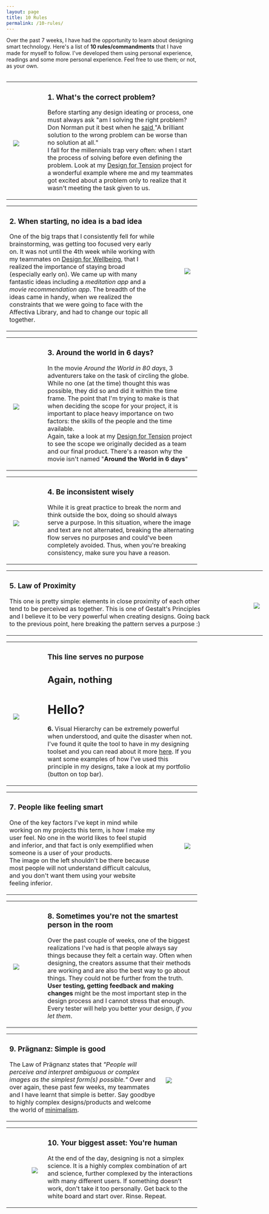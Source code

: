 ```yaml
---
layout: page
title: 10 Rules
permalink: /10-rules/
---
```


Over the past 7 weeks, I have had the opportunity to learn about designing smart technology. Here's a list of <b>10 rules/commandments</b> that I have made for myself to follow. I've developed them using personal experience, readings and some more personal experience. Feel free to use them; or not, as your own. <br><br>

<!-- Table 1 -->
<table style="width:100%">
<tr>
  <td style="width:20%">
    <p><img src="{{site.baseurl}}/images/comm1.png" style="max-height: 200px; max-width: 200px; padding: 0 10px; float: left;"></p>
  </td>
  <td style="width:80%">
    <p style="margin-top:20px;"></p>
    <h3><b>1.</b> What's the correct problem?</h3>
    <p>Before starting any design ideating or process, one must always ask "am I solving the right problem? Don Norman put it best when he <a href = "https://cs3041-18d.github.io/docs/reading/DesignThinking_DonNorman.pdf"> said </a>"A brilliant solution to the wrong problem can be worse than no solution at all." <br>
    I fall for the millennials trap very often: when I start the process of solving before even defining the problem. Look at my <a href="https://medium.com/@hayley.boigenzahn/design-for-tension-da9bfcb260cb">Design for Tension</a> project for a wonderful example where me and my teammates got excited about a problem only to realize that it wasn't meeting the task given to us. </p>
  </td>
</tr>
</table>

<!-- Table 2 -->
<table style="width:100%">
<tr>
  <td style="width:80%">
    <p style="margin-top:20px;"></p>
    <h3><b>2.</b> When starting, no idea is a bad idea</h3>
    <p>One of the big traps that I consistently fell for while brainstorming, was getting too focused very early on. It was not until the 4th week while working with my teammates on <a href = "https://medium.com/@yzhang0331/design-for-wellbeing-83e813ff1233">Design for Wellbeing</a>, that I realized the importance of staying broad (especially early on). We came up with many fantastic ideas including a <i>meditation app</i> and a <i>movie recommendation app</i>. The breadth of the ideas came in handy, when we realized the constraints that we were going to face with the Affectiva Library, and had to change our topic all together.  </p>
  </td>
  <td style="width:20%">
    <p><img src="{{site.baseurl}}/images/comm2.svg" style="max-height: 200px; max-width: 200px; padding: 0 10px; float: right;"></p>
  </td>
</tr>
</table>

<!-- Table 3 -->
<table style="width:100%">
<tr>
  <td style="width:20%">
    <p><img src="{{site.baseurl}}/images/comm3.png" style="max-height: 200px; max-width: 200px; padding: 0 10px; float: left;"></p>
  </td>
  <td style="width:80%">
    <p style="margin-top:20px;"></p>
    <h3><b>3.</b> Around the world in 6 days?</h3>
    <p>In the movie <i>Around the World in 80 days</i>, 3 adventurers take on the task of circling the globe. While no one (at the time) thought this was possible, they did so and did it within the time frame. The point that I'm trying to make is that when deciding the scope for your project, it is important to place heavy importance on two factors: the skills of the people and the time available. <br>
    Again, take a look at my <a href="https://medium.com/@hayley.boigenzahn/design-for-tension-da9bfcb260cb">Design for Tension</a> project to see the scope we originally decided as a team and our final product. There's a reason why the movie isn't named "<b>Around the World in 6 days</b>"</p>
  </td>
</tr>
</table>

<!-- Table 4 -->
<table style="width:100%">
<tr>
  <td style="width:20%">
    <p><img src="{{site.baseurl}}/images/comm4.jpg" style="max-height: 200px; max-width: 200px; padding: 0 10px; float: left;"></p>
  </td>
  <td style="width:80%">
    <p style="margin-top:20px;"></p>
    <h3><b>4.</b> Be inconsistent wisely</h3>
    <p>While it is great practice to break the norm and think outside the box, doing so should always serve a purpose. In this situation, where the image and text are not alternated, breaking the alternating flow serves no purposes and could've been completely avoided. Thus, when you're breaking consistency, make sure you have a reason. </p>
  </td>
</tr>
</table>

<!-- Table 5 -->
<table style="width:150%">
<tr>
  <td>
    <p style="margin-top:20px;"></p>
    <h3><b>5.</b> Law of Proximity</h3>
    <p>This one is pretty simple: elements in close proximity of each other <br>
    tend to be perceived as together. This is one of Gestalt's Principles <br>
    and I believe it to be very powerful when creating designs. Going back <br>
    to the previous point, here breaking the pattern serves a purpose :)
    </p>
  </td>
  <td>
    <p><img src="{{site.baseurl}}/images/comm5.png" style="max-height: 200px; max-width: 200px; padding: 0 0 0 100px; float: right;"></p>
  </td>
</tr>
</table>

<!-- Table 6 -->
<table style="width:100%">
<tr>
  <td style="width:20%">
    <p><img src="{{site.baseurl}}/images/comm6.jpg" style="max-height: 200px; max-width: 200px; padding: 0 10px; float: left;"></p>
  </td>
  <td style="width:80%">
    <p style="margin-top:20px;"></p>
    <p>
    <h3>This line serves no purpose</h3>
    <h2>Again, nothing</h2>
    <h1>Hello?</h1>
    </p>
    <p><b>6.</b> Visual Hierarchy can be extremely powerful when understood, and quite the disaster when not. I've found it quite the tool to have in my designing toolset and you can read about it more <a href="https://uxdesign.cc/3-ways-to-improve-your-visual-design-skills-fa9dc8e583ff">here</a>. If you want some examples of how I've used this principle in my designs, take a look at my  portfolio (button on top bar).</p>
  </td>
</tr>
</table>

<!-- Table 7 -->
<table style="width:100%">
<tr>
  <td style="width:80%">
    <p style="margin-top:20px;"></p>
    <h3><b>7.</b> People like feeling smart</h3>
    <p>One of the key factors I've kept in mind while working on my projects this term, is how I make my user feel. No one in the world likes to feel stupid and inferior, and that fact is only exemplified when someone is a user of your products. <br>The image on the left shouldn't be there because most people will not understand difficult calculus, and you don't want them using your website feeling inferior. </p>
  </td>
  <td style="width:20%">
    <p><img src="{{site.baseurl}}/images/comm7.png" style="max-height: 200px; max-width: 200px; padding: 0 10px; float: right;"></p>
  </td>
</tr>
</table>

<!-- Table 8 -->
<table style="width:100%">
<tr>
  <td style="width:20%">
    <p><img src="{{site.baseurl}}/images/comm8.jpg" style="max-height: 200px; max-width: 200px; padding: 0 10px; float: left;"></p>
  </td>
  <td style="width:80%">
    <p style="margin-top:20px;"></p>
    <h3><b>8.</b> Sometimes you're not the smartest person in the room</h3>
    <p>Over the past couple of weeks, one of the biggest realizations I've had is that people always say things because they felt a certain way. Often when designing, the creators assume that their methods are working and are also the best way to go about things. They could not be further from the truth. <br> <b>User testing, getting feedback and making changes</b> might be the most important step in the design process and I cannot stress that enough. Every tester will help you better your design, <i>if you let them</i>. </p>
  </td>
</tr>
</table>


<!-- Table 9 -->
<table style="width:100%">
<tr>
  <td style="width:80%">
    <p style="margin-top:20px;"></p>
    <h3><b>9.</b> Prägnanz: Simple is good</h3>
    <p>The Law of Prägnanz states that <i>"People will perceive and interpret ambiguous or complex images as the simplest form(s) possible."</i> Over and over again, these past few weeks, my teammates and I have learnt that simple is better. Say goodbye to highly complex designs/products and welcome the world of <a href="http://carla-izumi-bamford.com/10-principles-of-minimalist-design/">minimalism</a>. </p>
  </td>
  <td style="width:20%">
    <p><img src="{{site.baseurl}}/images/comm9.png" style="max-height: 200px; max-width: 200px; padding: 0 10px; float: left;"></p>
  </td>
</tr>
</table>

<!-- Table 10 -->
<table style="width:100%">
<tr>
  <td style="width:20%">
    <p><img src="{{site.baseurl}}/images/comm10.png" style="max-height: 200px; max-width: 200px; padding: 0 10px; float: right;"></p>
  </td>
  <td style="width:80%">
    <p style="margin-top:20px;"></p>
    <h3><b>10.</b> Your biggest asset: <b>You're human</b></h3>
    <p>At the end of the day, designing is not a simplex science. It is a highly complex combination of art and science, further complexed by the interactions with many different users. If something doesn't work, don't take it too personally. Get back to the white board and start over. Rinse. Repeat.</p>
  </td>
</tr>
</table>
